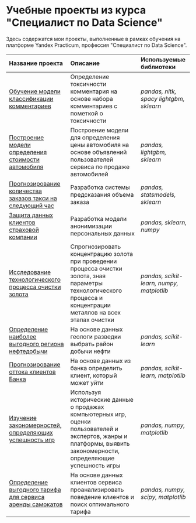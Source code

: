 # Учебные проекты из курса "Специалист по Data Science"
Здесь содержатся мои проекты, выполненные в рамках обучения на платформе Yandex Practicum, профессия "Специалист по Data Science".

| Название проекта | Описание | Используемые библиотеки | 
| :---------------------- | :---------------------- | :---------------------- |
| [Обучение модели классификации комментариев](https://github.com/KorenkovDaniil/Study_projects/tree/main/Wikishop) | Определение токсичности комментария на основе набора комментариев с пометкой о токсичности| *pandas, nltk, spacy lightgbm, sklearn* |
| [Построение модели определения стоимости автомобиля](https://github.com/KorenkovDaniil/Study_projects/tree/main/Chislenie_metody) | Построение модели для определения цены автомобиля на основе объявлений пользователей сервиса по продаже автомобилей| *pandas, lightgbm, sklearn* |
| [Прогнозирование количества заказов такси на следующий час](https://github.com/KorenkovDaniil/Study_projects/tree/main/Taxi_predict) | Разработка системы предсказания объема заказа| *pandas, statsmodels, sklearn* |
| [Защита данных клиентов страховой компании](https://github.com/KorenkovDaniil/Study_projects/tree/main/Data_protection) |Разработка модели анонимизации персональных данных| *pandas, sklearn, numpy* |
| [Исследование технологического процесса очистки золота](https://github.com/KorenkovDaniil/Study_projects/tree/main/Gold_recovery) | Спрогнозировать концентрацию золота при проведении процесса очистки золота, зная параметры технологического процесса и концентрации металлов на всех этапах очистки | *pandas, scikit-learn, numpy, matplotlib* |
| [Определение наиболее выгодного региона нефтедобычи](https://github.com/KorenkovDaniil/Study_projects/tree/main/Black_gold) | На основе данных геологи разведки выбрать район добычи нефти | *pandas, scikit-learn* |
| [Прогнозирование оттока клиентов Банка](https://github.com/KorenkovDaniil/Study_projects/tree/main/Customer_outflow) | На основе данных из банка определить клиент, который может уйти | *pandas, scikit-learn, matplotlib* |
| [Изучение закономерностей, определяющих успешность игр](https://github.com/KorenkovDaniil/Study_projects/tree/main/Games_success) | Используя исторические данные о продажах компьютерных игр, оценки пользователей и экспертов, жанры и платформы, выявить закономерности, определяющие успешность игры | *pandas, numpy, matplotlib* |
| [Определение выгодного тарифа для сервиса аренды самокатов](https://github.com/KorenkovDaniil/Study_projects/tree/main/Go_fast) | На основе данных клиентов сервиса проанализировать поведение клиентов и поиск оптимального тарифа| *pandas, numpy, scipy, matplotlib* |
